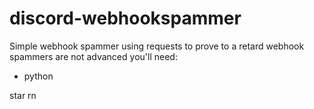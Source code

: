 # discord-webhookspammer
Simple webhook spammer using requests to prove to a retard webhook spammers are not advanced
you'll need:
- python


star rn

